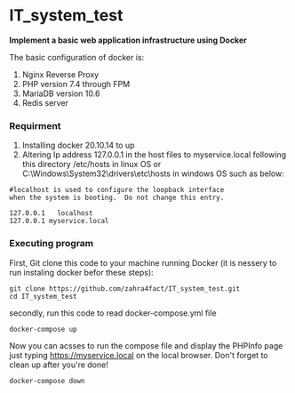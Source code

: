 # IT_system_test
**Implement a basic web application infrastructure using Docker**

The basic configuration of docker is:
1) Nginx Reverse Proxy 
2) PHP version 7.4 through FPM 
3) MariaDB version 10.6  
4) Redis server

### Requirment
1) Installing docker 20.10.14 to up
2) Altering Ip address 127.0.0.1 in the host files to myservice.local following this directory /etc/hosts in linux OS or C:\Windows\System32\drivers\etc\hosts in windows OS such as below:

```
#localhost is used to configure the loopback interface
when the system is booting.  Do not change this entry.

127.0.0.1	localhost
127.0.0.1 myservice.local
```
### Executing program
First, Git clone this code to your machine running Docker (it is nessery to run instaling docker befor these steps):
```
git clone https://github.com/zahra4fact/IT_system_test.git
cd IT_system_test
```
secondly, run this code to read docker-compose.yml file
```
docker-compose up 
```

Now you can acsses to run the compose file and display the PHPInfo page just typing https://myservice.local on the local browser.
Don't forget to clean up after you're done!
```
docker-compose down
```
